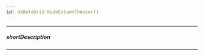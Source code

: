 ```yaml
---
id: dxDataGrid.hideColumnChooser()
---
```

---
##### shortDescription
<!-- Description goes here -->

---
<!-- Description goes here -->